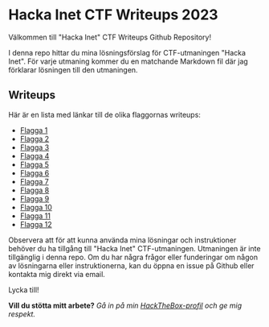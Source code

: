 # Hacka Inet CTF Writeups 2023

Välkommen till "Hacka Inet" CTF Writeups Github Repository!

I denna repo hittar du mina lösningsförslag för CTF-utmaningen "Hacka Inet". För varje utmaning kommer du en matchande Markdown fil där jag förklarar lösningen till den utmaningen.

## Writeups

Här är en lista med länkar till de olika flaggornas writeups:

 - [Flagga 1](https://github.com/jamieblomerus/Hacka-Inet-Writeups/blob/main/flagga1.md)
 - [Flagga 2](https://github.com/jamieblomerus/Hacka-Inet-Writeups/blob/main/flagga2.md)
 - [Flagga 3](https://github.com/jamieblomerus/Hacka-Inet-Writeups/blob/main/flagga3.md)
 - [Flagga 4](https://github.com/jamieblomerus/Hacka-Inet-Writeups/blob/main/flagga4.md)
 - [Flagga 5](https://github.com/jamieblomerus/Hacka-Inet-Writeups/blob/main/flagga5.md)
 - [Flagga 6](https://github.com/jamieblomerus/Hacka-Inet-Writeups/blob/main/flagga6.md)
 - [Flagga 7](https://github.com/jamieblomerus/Hacka-Inet-Writeups/blob/main/flagga7.md)
 - [Flagga 8](https://github.com/jamieblomerus/Hacka-Inet-Writeups/blob/main/flagga8.md)
 - [Flagga 9](https://github.com/jamieblomerus/Hacka-Inet-Writeups/blob/main/flagga9.md)
 - [Flagga 10](https://github.com/jamieblomerus/Hacka-Inet-Writeups/blob/main/flagga10.md)
 - [Flagga 11](https://github.com/jamieblomerus/Hacka-Inet-Writeups/blob/main/flagga11.md)
 - [Flagga 12](https://github.com/jamieblomerus/Hacka-Inet-Writeups/blob/main/flagga12.md)

Observera att för att kunna använda mina lösningar och instruktioner behöver du ha tillgång till "Hacka Inet" CTF-utmaningen. Utmaningen är inte tillgänglig i denna repo. Om du har några frågor eller funderingar om någon av lösningarna eller instruktionerna, kan du öppna en issue på Github eller kontakta mig direkt via email.

Lycka till!

**Vill du stötta mitt arbete?** *Gå in på min [HackTheBox-profil](https://app.hackthebox.com/profile/967146) och ge mig respekt.*
